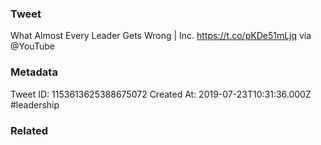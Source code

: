 ### Tweet
What Almost Every Leader Gets Wrong | Inc. https://t.co/pKDe51mLjq via @YouTube

### Metadata
Tweet ID: 1153613625388675072
Created At: 2019-07-23T10:31:36.000Z
#leadership

### Related

